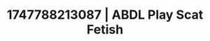 ---
categories:
- Nerdy seduction
- Erotic photography
- Bedroom eyes
- Queer kinks
- Erotic slow burn
image: /assets/images/1747788213087.jpg
layout: post
seo:
  description: Featured content with sensual ABDL Play, Scat Fetish. HD images available.
  keywords: ABDL Play, Scat Fetish
  og_image: /assets/images/1747788213087.jpg
  schema_type: VisualArtwork
tags:
- '#1747788213087'
- Scat Fetish
- ABDL Play
title: 1747788213087 | ABDL Play Scat Fetish
---